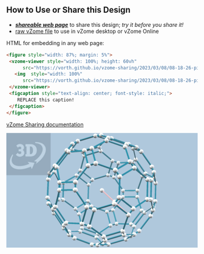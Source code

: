 
## How to Use or Share this Design

 - [***shareable web page***](https://vorth.github.io/vzome-sharing/2023/03/08/08-18-26-pink-radius-grid/pink-radius-grid) to share this design; *try it before you share it!*
 - [raw vZome file](<https://raw.githubusercontent.com/vorth/vzome-sharing/main/2023/03/08/08-18-26-pink-radius-grid/pink-radius-grid.vZome>) to use in vZome desktop or vZome Online
 
 HTML for embedding in any web page:
 ```html
<figure style="width: 87%; margin: 5%">
  <vzome-viewer style="width: 100%; height: 60vh"
       src="https://vorth.github.io/vzome-sharing/2023/03/08/08-18-26-pink-radius-grid/pink-radius-grid.vZome" >
    <img  style="width: 100%"
       src="https://vorth.github.io/vzome-sharing/2023/03/08/08-18-26-pink-radius-grid/pink-radius-grid.png" >
  </vzome-viewer>
  <figcaption style="text-align: center; font-style: italic;">
     REPLACE this caption!
  </figcaption>
</figure>
 ```

[vZome Sharing documentation](https://vzome.github.io/vzome/sharing.html#how-it-works)

![Image](<pink-radius-grid.png>)

